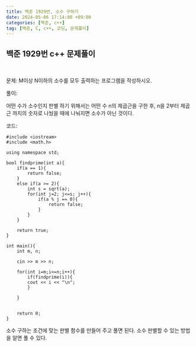 ```yaml
---
title: 백준 1929번, 소수 구하기
date: 2024-05-06 17:14:00 +09:00
categories: [백준, c++]
tag: [백준, C, c++, 코딩, 문제풀이]
---
```


## 백준 1929번 c++ 문제풀이
<br>

문제:
M이상 N이하의 소수를 모두 출력하는 프로그램을 작성하시오.

풀이:

어떤 수가 소수인지 판별 하기 위해서는 어떤 수 n의 제곱근을 구한 후, n을 2부터 제곱근 까지의 숫자로 나눴을 때에 나눠지면 소수가 아닌 것이다.

코드:

    #include <iostream>
    #include <math.h>

    using namespace std;

    bool findprime(int a){
        if(a == 1){
            return false;
        }
        else if(a >= 2){
            int s = sqrt(a);
            for(int j=2; j<=s; j++){
                if(a % j == 0){
                    return false;
                }
            }
        }

        return true;
    }

    int main(){
        int m, n;

        cin >> m >> n;

        for(int i=m;i<=n;i++){
            if(findprime(i)){
            cout << i << "\n";
            }

        }
        

        return 0;
    }

소수 구하는 조건에 맞는 판별 함수를 만들어 주고 풀면 된다. 소수 판별할 수 있는 방법을 알면 풀 수 있다.
